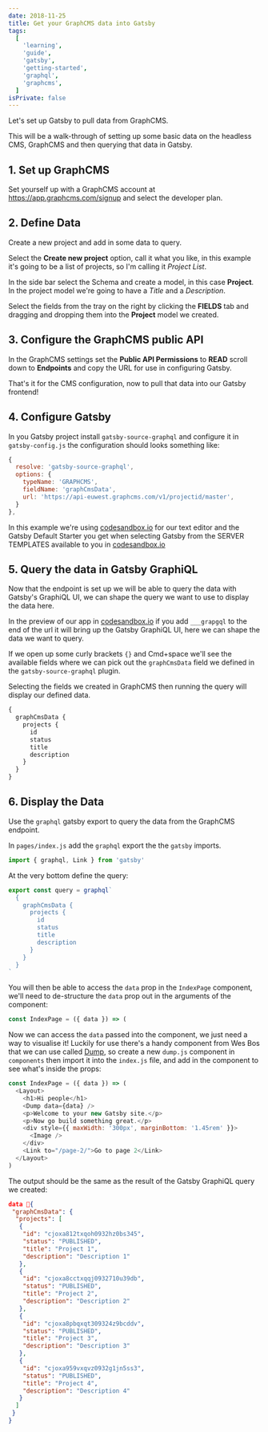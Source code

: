 ```yaml
---
date: 2018-11-25
title: Get your GraphCMS data into Gatsby
tags:
  [
    'learning',
    'guide',
    'gatsby',
    'getting-started',
    'graphql',
    'graphcms',
  ]
isPrivate: false
---
```


<script>
  import { YouTube } from 'sveltekit-embed'
</script>

Let's set up Gatsby to pull data from GraphCMS.

<YouTube youTubeId="S9JeASI5tck" />

This will be a walk-through of setting up some basic data on the
headless CMS, GraphCMS and then querying that data in Gatsby.

## 1. Set up GraphCMS

Set yourself up with a GraphCMS account at
https://app.graphcms.com/signup and select the developer plan.

## 2. Define Data

Create a new project and add in some data to query.

Select the **Create new project** option, call it what you like, in
this example it's going to be a list of projects, so I'm calling it
_Project List_.

In the side bar select the Schema and create a model, in this case
**Project**. In the project model we're going to have a _Title_ and a
_Description_.

Select the fields from the tray on the right by clicking the
**FIELDS** tab and dragging and dropping them into the **Project**
model we created.

## 3. Configure the GraphCMS public API

In the GraphCMS settings set the **Public API Permissions** to
**READ** scroll down to **Endpoints** and copy the URL for use in
configuring Gatsby.

That's it for the CMS configuration, now to pull that data into our
Gatsby frontend!

## 4. Configure Gatsby

In you Gatsby project install `gatsby-source-graphql` and configure it
in `gatsby-config.js` the configuration should looks something like:

```js
{
  resolve: 'gatsby-source-graphql',
  options: {
    typeName: 'GRAPHCMS',
    fieldName: 'graphCmsData',
    url: 'https://api-euwest.graphcms.com/v1/projectid/master',
  }
},
```

In this example we're using [codesandbox.io] for our text editor and
the Gatsby Default Starter you get when selecting Gatsby from the
SERVER TEMPLATES available to you in [codesandbox.io]

## 5. Query the data in Gatsby GraphiQL

Now that the endpoint is set up we will be able to query the data with
Gatsby's GraphiQL UI, we can shape the query we want to use to display
the data here.

In the preview of our app in [codesandbox.io] if you add `___grapgql`
to the end of the url it will bring up the Gatsby GraphiQL UI, here we
can shape the data we want to query.

If we open up some curly brackets `{}` and Cmd+space we'll see the
available fields where we can pick out the `graphCmsData` field we
defined in the `gatsby-source-graphql` plugin.

Selecting the fields we created in GraphCMS then running the query
will display our defined data.

```js
{
  graphCmsData {
    projects {
      id
      status
      title
      description
    }
  }
}
```

## 6. Display the Data

Use the `graphql` gatsby export to query the data from the GraphCMS
endpoint.

In `pages/index.js` add the `graphql` export the the `gatsby` imports.

```js
import { graphql, Link } from 'gatsby'
```

At the very bottom define the query:

```js
export const query = graphql`
  {
    graphCmsData {
      projects {
        id
        status
        title
        description
      }
    }
  }
`
```

You will then be able to access the `data` prop in the `IndexPage`
component, we'll need to de-structure the `data` prop out in the
arguments of the component:

```js
const IndexPage = ({ data }) => (
```

Now we can access the `data` passed into the component, we just need a
way to visualise it! Luckily for use there's a handy component from
Wes Bos that we can use called [Dump], so create a new `dump.js`
component in `components` then import it into the `index.js` file, and
add in the component to see what's inside the props:

```js
const IndexPage = ({ data }) => (
  <Layout>
    <h1>Hi people</h1>
    <Dump data={data} />
    <p>Welcome to your new Gatsby site.</p>
    <p>Now go build something great.</p>
    <div style={{ maxWidth: '300px', marginBottom: '1.45rem' }}>
      <Image />
    </div>
    <Link to="/page-2/">Go to page 2</Link>
  </Layout>
)
```

The output should be the same as the result of the Gatsby GraphiQL
query we created:

```json
data 💩{
 "graphCmsData": {
  "projects": [
   {
    "id": "cjoxa812txqoh0932hz0bs345",
    "status": "PUBLISHED",
    "title": "Project 1",
    "description": "Description 1"
   },
   {
    "id": "cjoxa8cctxqqj0932710u39db",
    "status": "PUBLISHED",
    "title": "Project 2",
    "description": "Description 2"
   },
   {
    "id": "cjoxa8pbqxqt309324z9bcddv",
    "status": "PUBLISHED",
    "title": "Project 3",
    "description": "Description 3"
   },
   {
    "id": "cjoxa959vxqvz0932g1jn5ss3",
    "status": "PUBLISHED",
    "title": "Project 4",
    "description": "Description 4"
   }
  ]
 }
}
```

[codesandbox.io]: https://codesandbox.io/dashboard/recent
[dump]: https://github.com/wesbos/dump
